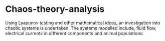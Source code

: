 # Chaos-theory-analysis
Using Lyapunov testing and other mathematical ideas, an investigation into chaotic systems is undertaken. The systems modelled include, fluid flow, electrical currents in different components and animal populations.
